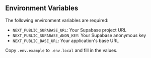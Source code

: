 ## Environment Variables

The following environment variables are required:

- `NEXT_PUBLIC_SUPABASE_URL`: Your Supabase project URL
- `NEXT_PUBLIC_SUPABASE_ANON_KEY`: Your Supabase anonymous key
- `NEXT_PUBLIC_BASE_URL`: Your application's base URL

Copy `.env.example` to `.env.local` and fill in the values.
